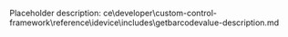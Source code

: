 Placeholder description: ce\developer\custom-control-framework\reference\idevice\includes\getbarcodevalue-description.md